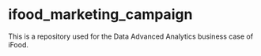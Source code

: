 # ifood_marketing_campaign
This is a repository used for the Data Advanced Analytics business case of iFood.
